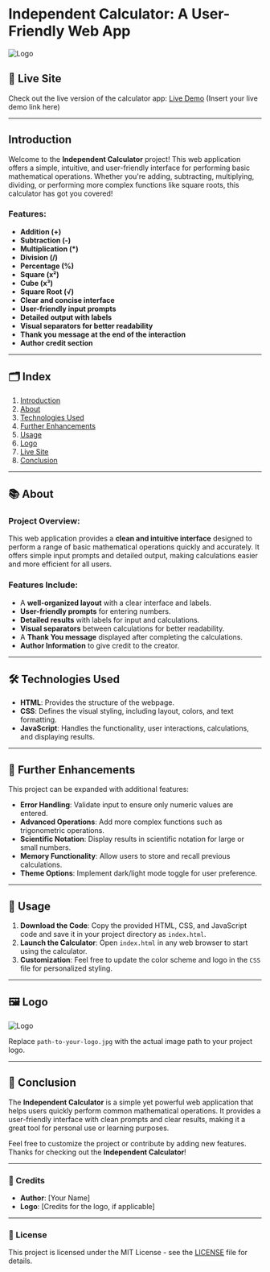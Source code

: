 # Independent Calculator: A User-Friendly Web App

![Logo](path-to-your-logo.jpg)

## 🚀 Live Site

Check out the live version of the calculator app: [Live Demo](#) (Insert your live demo link here)

---

## Introduction

Welcome to the **Independent Calculator** project! This web application offers a simple, intuitive, and user-friendly interface for performing basic mathematical operations. Whether you're adding, subtracting, multiplying, dividing, or performing more complex functions like square roots, this calculator has got you covered!

### Features:
- **Addition (+)**
- **Subtraction (-)**
- **Multiplication (*)**
- **Division (/)**
- **Percentage (%)**
- **Square (x²)**
- **Cube (x³)**
- **Square Root (√)**
- **Clear and concise interface**
- **User-friendly input prompts**
- **Detailed output with labels**
- **Visual separators for better readability**
- **Thank you message at the end of the interaction**
- **Author credit section**

---

## 🗂 Index

1. [Introduction](#introduction)
2. [About](#about)
3. [Technologies Used](#technologies-used)
4. [Further Enhancements](#further-enhancements)
5. [Usage](#usage)
6. [Logo](#logo)
7. [Live Site](#live-site)
8. [Conclusion](#conclusion)

---

## 📚 About

### Project Overview:
This web application provides a **clean and intuitive interface** designed to perform a range of basic mathematical operations quickly and accurately. It offers simple input prompts and detailed output, making calculations easier and more efficient for all users.

### Features Include:
- A **well-organized layout** with a clear interface and labels.
- **User-friendly prompts** for entering numbers.
- **Detailed results** with labels for input and calculations.
- **Visual separators** between calculations for better readability.
- A **Thank You message** displayed after completing the calculations.
- **Author Information** to give credit to the creator.

---

## 🛠 Technologies Used

- **HTML**: Provides the structure of the webpage.
- **CSS**: Defines the visual styling, including layout, colors, and text formatting.
- **JavaScript**: Handles the functionality, user interactions, calculations, and displaying results.

---

## 🚀 Further Enhancements

This project can be expanded with additional features:

- **Error Handling**: Validate input to ensure only numeric values are entered.
- **Advanced Operations**: Add more complex functions such as trigonometric operations.
- **Scientific Notation**: Display results in scientific notation for large or small numbers.
- **Memory Functionality**: Allow users to store and recall previous calculations.
- **Theme Options**: Implement dark/light mode toggle for user preference.

---

## 📝 Usage

1. **Download the Code**: Copy the provided HTML, CSS, and JavaScript code and save it in your project directory as `index.html`.
2. **Launch the Calculator**: Open `index.html` in any web browser to start using the calculator.
3. **Customization**: Feel free to update the color scheme and logo in the `CSS` file for personalized styling.

---

## 🖼 Logo

![Logo](path-to-your-logo.jpg)

Replace `path-to-your-logo.jpg` with the actual image path to your project logo.

---

## 💬 Conclusion

The **Independent Calculator** is a simple yet powerful web application that helps users quickly perform common mathematical operations. It provides a user-friendly interface with clean prompts and clear results, making it a great tool for personal use or learning purposes.

Feel free to customize the project or contribute by adding new features. Thanks for checking out the **Independent Calculator**!

---

### 🙏 Credits

- **Author**: [Your Name]
- **Logo**: [Credits for the logo, if applicable]

---

### 📝 License

This project is licensed under the MIT License - see the [LICENSE](LICENSE) file for details.

